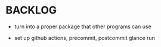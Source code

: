 # BACKLOG

- turn into a proper package that other programs can use

- set up github actions, precommit, postcommit glance run
